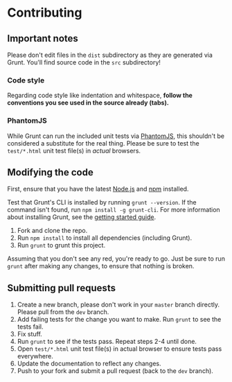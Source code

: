 # Contributing

## Important notes
Please don't edit files in the `dist` subdirectory as they are generated via Grunt. You'll find source code in the `src` subdirectory!

### Code style
Regarding code style like indentation and whitespace, **follow the conventions you see used in the source already (tabs).**

### PhantomJS
While Grunt can run the included unit tests via [PhantomJS](http://phantomjs.org/), this shouldn't be considered a substitute for the real thing. Please be sure to test the `test/*.html` unit test file(s) in _actual_ browsers.

## Modifying the code
First, ensure that you have the latest [Node.js](http://nodejs.org/) and [npm](http://npmjs.org/) installed.

Test that Grunt's CLI is installed by running `grunt --version`. If the command isn't found, run `npm install -g grunt-cli`. For more information about installing Grunt, see the [getting started guide](http://gruntjs.com/getting-started).

1. Fork and clone the repo.
1. Run `npm install` to install all dependencies (including Grunt).
1. Run `grunt` to grunt this project.

Assuming that you don't see any red, you're ready to go. Just be sure to run `grunt` after making any changes, to ensure that nothing is broken.

## Submitting pull requests

1. Create a new branch, please don't work in your `master` branch directly. Please pull from the `dev` branch.
1. Add failing tests for the change you want to make. Run `grunt` to see the tests fail.
1. Fix stuff.
1. Run `grunt` to see if the tests pass. Repeat steps 2-4 until done.
1. Open `test/*.html` unit test file(s) in actual browser to ensure tests pass everywhere.
1. Update the documentation to reflect any changes.
1. Push to your fork and submit a pull request (back to the `dev` branch).
